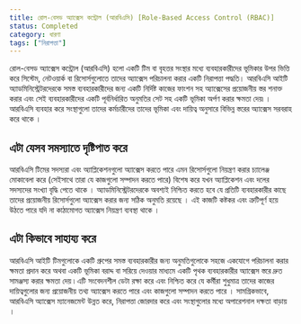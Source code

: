 ```yaml
---
title: রোল-বেসড অ্যাক্সেস কন্ট্রোল (আরবিএসি) [Role-Based Access Control (RBAC)]
status: Completed
category: ধারণা 
tags: ["নিরাপত্তা"]
---
```


রোল-বেসড অ্যাক্সেস কন্ট্রোল (আরবিএসি) হলো একটি টিম বা বৃহত্তর সংস্থার মধ্যে ব্যবহারকারীদের ভূমিকার উপর ভিত্তি করে সিস্টেম, নেটওয়ার্ক বা রিসোর্সগুলোতে তাদের অ্যাক্সেস পরিচালনা করার একটি নিরাপত্তা পদ্ধতি।
আরবিএসি আইটি অ্যাডমিনিস্ট্রেটরদেরকে সমস্ত ব্যবহারকারীদের জন্য একটি নির্দিষ্ট কাজের ফাংশন সহ অ্যাক্সেসের প্রয়োজনীয় স্তর শনাক্ত করার এবং সেই ব্যবহারকারীদের একটি পূর্বনির্ধারিত অনুমতির সেট সহ একটি ভূমিকা অর্পণ করার ক্ষমতা দেয়৷ ।
আরবিএসি ব্যবহার করে সংস্থাগুলো তাদের কর্মচারীদের তাদের ভূমিকা এবং দায়িত্ব অনুসারে বিভিন্ন স্তরের অ্যাক্সেস সরবরাহ করে থাকে ।

## এটা যেসব সমস্যাতে দৃষ্টিপাত করে

আরবিএসি টিমের সদস্যরা এবং অ্যাপ্লিকেশনগুলো অ্যাক্সেস করতে পারে এমন রিসোর্সগুলো নিয়ন্ত্রণ করার চ্যালেঞ্জ মোকাবেলা করে 
(সেইসাথে তারা যে কাজগুলো সম্পাদন করতে পারে) বিশেষ করে যখন অ্যাপ্লিকেশন এবং দলের সদস্যদের সংখ্যা বৃদ্ধি পেতে থাকে ।
অ্যাডমিনিস্ট্রেটরদেরকে অবশ্যই নিশ্চিত করতে হবে যে প্রতিটি ব্যবহারকারীর কাছে  তাদের  প্রয়োজনীয় রিসোর্সগুলো অ্যাক্সেস করার জন্য সঠিক অনুমতি রয়েছে ।
এই কাজটি কষ্টকর এবং ত্রুটিপূর্ণ হয়ে উঠতে পারে যদি না কাঠামোগত অ্যাক্সেস নিয়ন্ত্রণ ব্যবস্থা থাকে ।

## এটা কিভাবে সাহায্য করে

আরবিএসি আইটি টিমগুলোকে একটি গ্রুপের সমস্ত ব্যবহারকারীর জন্য অনুমতিগুলোকে সহজে একযোগে পরিচালনা করার ক্ষমতা প্রদান করে অথবা একটি ভূমিকা বরাদ্দ বা সরিয়ে দেওয়ার মাধ্যমে একটি পৃথক ব্যবহারকারীর অ্যাক্সেস স্তরে দ্রুত সামঞ্জস্য করার ক্ষমতা দেয় ৷
এটি সংবেদনশীল ডেটা রক্ষা করে এবং নিশ্চিত করে যে কর্মীরা শুধুমাত্র তাদের কাজের দায়িত্বগুলোর জন্য  প্রয়োজনীয় তথ্য অ্যাক্সেস করতে পারে এবং কাজগুলো সম্পাদন করতে পারে ।
সামগ্রিকভাবে, আরবিএসি অ্যাক্সেস ম্যানেজমেন্ট উন্নত করে, নিরাপত্তা জোরদার করে এবং সংস্থাগুলোর মধ্যে অপারেশনাল দক্ষতা বাড়ায় ।
